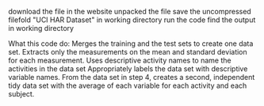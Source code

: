 download the file in the website
unpacked the file
save the uncompressed filefold "UCI HAR Dataset" in working directory
run the code
find the output in working directory


What this code do:
Merges the training and the test sets to create one data set.
Extracts only the measurements on the mean and standard deviation for each measurement.
Uses descriptive activity names to name the activities in the data set
Appropriately labels the data set with descriptive variable names.
From the data set in step 4, creates a second, independent tidy data set with the average of each variable for each activity and each subject.
